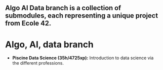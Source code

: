 Algo AI Data branch is a collection of submodules, each representing a unique project from Ecole 42.
----
# Algo, AI, data branch
- **Piscine Data Science (35h/4725xp):** Introduction to data science via the different professions.

